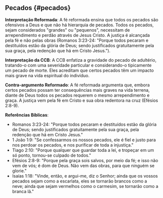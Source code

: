 ## Pecados {#pecados}

**Interpretação Reformada**: A fé reformada ensina que todos os pecados são ofensivos a Deus e que não há hierarquia de pecados. Todos os pecados, sejam considerados "grandes" ou "pequenos", necessitam de arrependimento e perdão através de Jesus Cristo. A justiça é alcançada pela fé e não pelas obras (Romanos 3:23-24: "Porque todos pecaram e destituídos estão da glória de Deus; sendo justificados gratuitamente pela sua graça, pela redenção que há em Cristo Jesus.").

**Interpretação da CCB**: A CCB enfatiza a gravidade do pecado de adultério, tratando-o com uma severidade particular e considerando-o tipicamente um pecado de morte. Eles acreditam que certos pecados têm um impacto mais grave na vida espiritual do indivíduo.

**Contra-argumento Reformado**: A fé reformada argumenta que, embora certos pecados possam ter consequências mais graves na vida terrena, diante de Deus todos os pecados requerem o mesmo arrependimento e graça. A justiça vem pela fé em Cristo e sua obra redentora na cruz (Efésios 2:8-9).

**Referências Bíblicas**:
- Romanos 3:23-24: "Porque todos pecaram e destituídos estão da glória de Deus; sendo justificados gratuitamente pela sua graça, pela redenção que há em Cristo Jesus."
- 1 João 1:9: "Se confessarmos os nossos pecados, ele é fiel e justo para nos perdoar os pecados, e nos purificar de toda a injustiça."
- Tiago 2:10: "Porque qualquer que guardar toda a lei, e tropeçar em um só ponto, tornou-se culpado de todos."
- Efésios 2:8-9: "Porque pela graça sois salvos, por meio da fé; e isso não vem de vós; é dom de Deus. Não vem das obras, para que ninguém se glorie."
- Isaías 1:18: "Vinde, então, e argui-me, diz o Senhor; ainda que os vossos pecados sejam como a escarlata, eles se tornarão brancos como a neve; ainda que sejam vermelhos como o carmesim, se tornarão como a branca lã."

